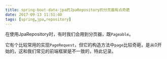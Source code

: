 ```yaml
---
title: spring-boot-data-jpa的JpaRepository的分页器有点奇葩
date: 2017-09-13 11:51:40
tags: [spring,jpa,repository]
---
```

在使用JpaRepository时，有时我们会用到分页器，既`Pageable`。

它有个比较常用的实现`PageRequest`，但它的构造方法中`page`比较奇葩，是从0开始的，这和我们常见的前端框架是不一致的，特此记录。
